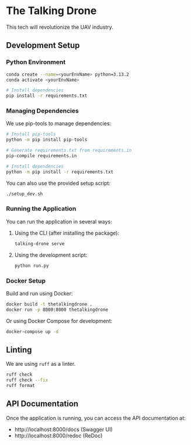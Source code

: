 # The Talking Drone

This tech will revolutionize the UAV industry.

## Development Setup

### Python Environment

```bash
conda create --name=<yourEnvName> python=3.13.2
conda activate <yourEnvName>

# Install dependencies
pip install -r requirements.txt
```

### Managing Dependencies

We use pip-tools to manage dependencies:

```bash
# Install pip-tools
python -m pip install pip-tools

# Generate requirements.txt from requirements.in
pip-compile requirements.in

# Install dependencies
python -m pip install -r requirements.txt
```

You can also use the provided setup script:

```bash
./setup_dev.sh
```

### Running the Application

You can run the application in several ways:

1. Using the CLI (after installing the package):
   ```bash
   talking-drone serve
   ```

2. Using the development script:
   ```bash
   python run.py
   ```

### Docker Setup

Build and run using Docker:

```bash
docker build -t thetalkingdrone .
docker run -p 8000:8000 thetalkingdrone
```

Or using Docker Compose for development:

```bash
docker-compose up -d
```

## Linting

We are using `ruff` as a linter.

```bash
ruff check
ruff check --fix
ruff format
```

## API Documentation

Once the application is running, you can access the API documentation at:
- http://localhost:8000/docs (Swagger UI)
- http://localhost:8000/redoc (ReDoc)